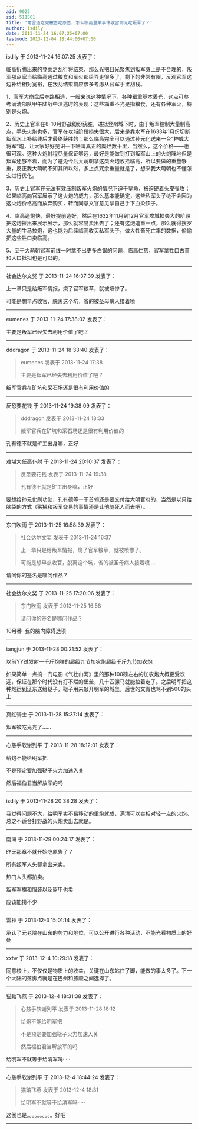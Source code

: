 ```yaml
---
aid: 9025
zid: 511561
title: '常言道吃完被告吃原告，怎么临高登莱事件收宫前光吃叛军了？'
author: isdily
date: 2013-11-24 16:07:25+07:00
lastmod: 2013-12-04 18:44:00+07:00
---
```


isdily 于 2013-11-24 16:07:25 发表了：

临高折腾出来的登莱之乱行将结束，那么光把目光聚焦到叛军身上是不合理的，叛军那点家当给临高通过粮食和军火都给弄走很多了，剩下的非常有限，反观官军这边补给相对宽裕，在叛乱结束前应该多考虑从官军手里刮钱。

1、官军大崩盘后夺路相逃，一般来说这种情况下，各种辎重基本丢光，这点可参考满清部队甲午陆战中溃逃时的表现；这些辎重不光是指粮食，还有各种军火，特别是火炮。

2、历史上官军在8-10月野战纷纷获胜，进抵登州城下时，由于叛军控制大量制高点，手头火炮也多，官军在攻城阶段损失很大，后来是靠水军在1633年1月份切断叛军水上补给线后才最终获胜的；那么临高完全可以通过孙元化送来一台“神威大将军”炮，让大家好好见识一下啥叫真正的糜烂数十里，当然么，这个价格——也很可观。这种火炮射程尽量保证够远，最好是能做到打到叛军山上的火炮阵地但是叛军还够不着，而为了避免今后大萌朝拿这类火炮收拾临高，所以要做的重量够重，反正我大萌朝不知其所以然，多上点冗余重量就是了，想来我大萌朝也不懂怎么进行优化。

3、历史上官军在无法有效压制叛军火炮的情况下迫于皇命，被迫硬着头皮强攻；如果临高向官军展示了这火炮的威力，那么基本能确定，这些私军头子绝不会因为这火炮价格高而放弃购买，转而同意文官意见拿自己手下血染顶子。

4、临高造炮快，最好提前造好，然后在1632年11月到12月官军攻城损失大的阶段把这炮拉出来展示展示，那么就容易卖出去了；还有这炮造重一点，那么就得搜罗大量的牛马拉炮，这也能为后续临高收买私军头子，做大牲畜死亡率的数据，偷偷把这些牲口卖临高。

5、至于大萌朝官军前线一时拿不出更多白银的问题，临高仁慈，官军拿牲口古董和人口抵扣也是可以的。

---------

社会达尔文奖 于 2013-11-24 16:37:39 发表了：

上一章只是给叛军情报，烧了官军粮草，就被喷惨了。

可能是想早点收官，脱离这个坑，省的被圣母病人接着喷

---------

eumenes 于 2013-11-24 17:38:02 发表了：

主要是叛军已经失去利用价值了吧？

---------

dddragon 于 2013-11-24 18:33:40 发表了：

> eumenes 发表于 2013-11-24 17:38
> 
> 主要是叛军已经失去利用价值了吧？



叛军官兵在矿坑和采石场还是很有利用价值的

---------

反恐要花钱 于 2013-11-24 19:38:09 发表了：

> dddragon 发表于 2013-11-24 18:33
> 
> 叛军官兵在矿坑和采石场还是很有利用价值的



孔有德不就是矿工出身嘛，正好

---------

难堪大任高仆射 于 2013-11-24 20:10:37 发表了：

> 反恐要花钱 发表于 2013-11-24 19:38
> 
> 孔有德不就是矿工出身嘛，正好



要想给孙元化刷功勋，孔有德等一干首领还是要交付给大明官府的，当然是以只给脑袋的方式（狒狒和叛军交易的事情还是让他随死人而去吧）。

---------

东门吹雨 于 2013-11-25 16:58:39 发表了：

> 社会达尔文奖 发表于 2013-11-24 16:37
> 
> 上一章只是给叛军情报，烧了官军粮草，就被喷惨了。
> 
> 可能是想早点收官，脱离这个坑，省的被圣母病人接着喷 ...



请问你的签名是哪问作品？

---------

社会达尔文奖 于 2013-11-25 17:20:06 发表了：

> 东门吹雨 发表于 2013-11-25 16:58
> 
> 请问你的签名是哪问作品？



10月番  我的脑内障碍选项

---------

tangjun 于 2013-11-28 00:21:52 发表了：

以前YY过发射一千斤炮弹的超级九节加农炮[超级千斤九节加农炮 ](http://bbs.cctvdream.com.cn/forum.php?mod=viewthread&tid=81846&highlight=)

如果简单一点搞一门电影《气壮山河》里的那种100磅左右的加农炮大概更受欢迎，保证在那个时代没有打不烂的堡垒，几十匹骡马就能拉着走了。之后明军把这种炮运到辽东送给鞑子，鞑子用来敲开明军的城垒，后世的文青也骂不到500的头上

---------

真红骑士 于 2013-11-28 15:37:14 发表了：

叛军被吃光光了……

---------

心慈手软谢列平 于 2013-11-28 18:12:01 发表了：

给炮不能给明军把

不是预定要加强鞑子火力加速入关

然后福伯君当解放军的吗

---------

isdily 于 2013-11-28 20:38:28 发表了：

我觉得问题不大，给明军卖不易移动的重炮就成，满清可以卖相对轻一点的火炮。总之不适合打野战的火炮卖出去就是。

---------

南海 于 2013-11-29 00:24:17 发表了：

昨天那章不就开始吃原告了？

所有叛军人头都拿出来卖。

热门人头都拍卖。

叛军军旗和服装以及盔甲也卖

应该能捞不少

---------

雷神 于 2013-12-3 15:01:14 发表了：

承认了元老院在山东的势力和地位，可以公开进行各种活动，不能光看物质上的好处

---------

xxhv 于 2013-12-4 10:29:18 发表了：

同意楼上，不仅仅是物质上的收益，关键在山东站住了脚，能做的事太多了。下一个大陆的落脚点就是在巴州和旅顺之间选择了。

---------

猫踏飞燕 于 2013-12-4 18:31:38 发表了：

> 心慈手软谢列平 发表于 2013-11-28 18:12
> 
> 给炮不能给明军把
> 
> 不是预定要加强鞑子火力加速入关
> 
> 然后福伯君当解放军的吗



给明军不就等于给清军吗·····

---------

心慈手软谢列平 于 2013-12-4 18:44:24 发表了：

> 猫踏飞燕 发表于 2013-12-4 18:31
> 
> 给明军不就等于给清军吗·····



这倒也是。。。。。。。。。。好吧

---------

